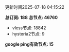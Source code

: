 更新时间2025-07-18 04:15:22

**总订阅: 188**
**总节点: 46760**
- vless节点: 18842
- hysteria2节点: 9

**google ping有效节点: 15**

